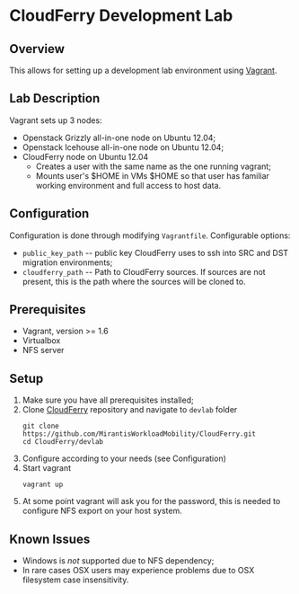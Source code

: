 # CloudFerry Development Lab

## Overview

This allows for setting up a development lab environment using
[Vagrant](http://www.vagrantup.com/downloads.html).

## Lab Description

Vagrant sets up 3 nodes:
 - Openstack Grizzly all-in-one node on Ubuntu 12.04;
 - Openstack Icehouse all-in-one node on Ubuntu 12.04;
 - CloudFerry node on Ubuntu 12.04
   - Creates a user with the same name as the one running vagrant;
   - Mounts user's $HOME in VMs $HOME so that user has familiar working
     environment and full access to host data.

## Configuration

Configuration is done through modifying `Vagrantfile`. Configurable options:

 - `public_key_path` -- public key CloudFerry uses to ssh into SRC and DST
   migration environments;
 - `cloudferry_path` -- Path to CloudFerry sources. If sources are not present,
   this is the path where the sources will be cloned to.

## Prerequisites

 - Vagrant, version >= 1.6
 - Virtualbox
 - NFS server

## Setup

 1. Make sure you have all prerequisites installed;
 2. Clone [CloudFerry](https://github.com/MirantisWorkloadMobility/CloudFerry)
    repository and navigate to `devlab` folder
    ```
    git clone https://github.com/MirantisWorkloadMobility/CloudFerry.git
    cd CloudFerry/devlab
    ```
 3. Configure according to your needs (see Configuration)
 4. Start vagrant
    ```
    vagrant up
    ```
 5. At some point vagrant will ask you for the password, this is needed to
    configure NFS export on your host system.

## Known Issues

 - Windows is *not* supported due to NFS dependency;
 - In rare cases OSX users may experience problems due to OSX filesystem case
   insensitivity.
